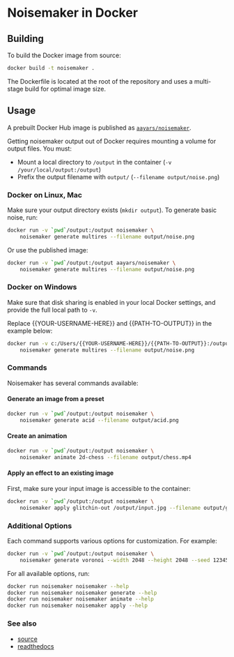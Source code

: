 # Noisemaker in Docker

## Building

To build the Docker image from source:

```bash
docker build -t noisemaker .
```

The Dockerfile is located at the root of the repository and uses a multi-stage build for optimal image size.

## Usage

A prebuilt Docker Hub image is published as [`aayars/noisemaker`](https://hub.docker.com/r/aayars/noisemaker).

Getting noisemaker output out of Docker requires mounting a volume for output files. You must:
- Mount a local directory to `/output` in the container (`-v /your/local/output:/output`)
- Prefix the output filename with `output/` (`--filename output/noise.png`)

### Docker on Linux, Mac

Make sure your output directory exists (`mkdir output`). To generate basic noise, run:

```bash
docker run -v `pwd`/output:/output noisemaker \
    noisemaker generate multires --filename output/noise.png
```

Or use the published image:

```bash
docker run -v `pwd`/output:/output aayars/noisemaker \
    noisemaker generate multires --filename output/noise.png
```

### Docker on Windows

Make sure that disk sharing is enabled in your local Docker settings, and provide the full local path to `-v`.

Replace {{YOUR-USERNAME-HERE}} and {{PATH-TO-OUTPUT}} in the example below:

```bash
docker run -v c:/Users/{{YOUR-USERNAME-HERE}}/{{PATH-TO-OUTPUT}}:/output noisemaker \
    noisemaker generate multires --filename output/noise.png
```

### Commands

Noisemaker has several commands available:

#### Generate an image from a preset

```bash
docker run -v `pwd`/output:/output noisemaker \
    noisemaker generate acid --filename output/acid.png
```

#### Create an animation

```bash
docker run -v `pwd`/output:/output noisemaker \
    noisemaker animate 2d-chess --filename output/chess.mp4
```

#### Apply an effect to an existing image

First, make sure your input image is accessible to the container:

```bash
docker run -v `pwd`/output:/output noisemaker \
    noisemaker apply glitchin-out /output/input.jpg --filename output/glitched.jpg
```

### Additional Options

Each command supports various options for customization. For example:

```bash
docker run -v `pwd`/output:/output noisemaker \
    noisemaker generate voronoi --width 2048 --height 2048 --seed 12345 --filename output/large.png
```

For all available options, run:

```bash
docker run noisemaker noisemaker --help
docker run noisemaker noisemaker generate --help
docker run noisemaker noisemaker animate --help
docker run noisemaker noisemaker apply --help
```

### See also

- [source](https://github.com/aayars/noisemaker)
- [readthedocs](http://noisemaker.readthedocs.io/en/latest/)
